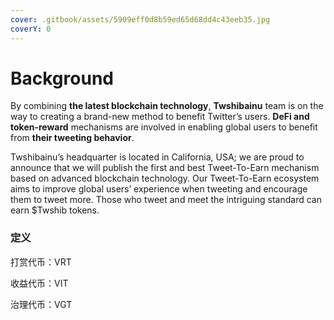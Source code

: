 ```yaml
---
cover: .gitbook/assets/5909eff0d8b59ed65d68dd4c43eeb35.jpg
coverY: 0
---
```


# Background

By combining **the latest blockchain technology**, **Twshibainu** team is on the way to creating a brand-new method to benefit Twitter’s users. **DeFi and token-reward** mechanisms are involved in enabling global users to benefit from **their tweeting behavior**.

Twshibainu’s headquarter is located in California, USA; we are proud to announce that we will publish the first and best Tweet-To-Earn mechanism based on advanced blockchain technology. Our Tweet-To-Earn ecosystem aims to improve global users’ experience when tweeting and encourage them to tweet more. Those who tweet and meet the intriguing standard can earn $Twshib tokens.

### **定义**

打赏代币：VRT

收益代币：VIT

治理代币：VGT
